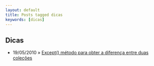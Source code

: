 ```yaml
---
layout: default
title: Posts tagged dicas
keywords: [dicas]
---
```

<h2 class="category">Dicas</h2>
<ul class="posts">
<li>
<p>
<span class="date">19/05/2010</span> &raquo;
<a href="/blog/exceptt-metodo-para-obter-a-diferenca-entre-duas-colecoes">Except<T>() método para obter a diferença entre duas coleções</a>
</p>
</li>
</ul>
